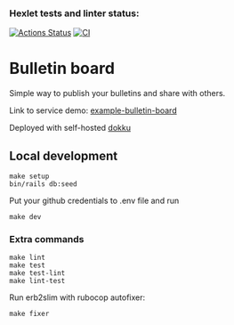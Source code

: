 ### Hexlet tests and linter status:
[![Actions Status](https://github.com/qsimpleq/bulletin-board/workflows/hexlet-check/badge.svg)](https://github.com/qsimpleq/bulletin-board/actions)
[![CI](https://github.com/qsimpleq/bulletin-board/actions/workflows/ci.yml/badge.svg)](https://github.com/qsimpleq/bulletin-board/actions/workflows/ci.yml)

# Bulletin board
Simple way to publish your bulletins and share with others.

Link to service demo: [example-bulletin-board](https://example-bulletin-board.qsimpleq.su)

Deployed with self-hosted [dokku](https://dokku.com)

## Local development
```shell
make setup
bin/rails db:seed
```
Put your github credentials to .env file and run

```shell
make dev
```

### Extra commands
```shell
make lint
make test
make test-lint
make lint-test
```

Run erb2slim with rubocop autofixer: 
```shell
make fixer
```
